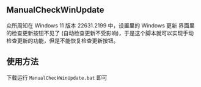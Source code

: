 ## ManualCheckWinUpdate
众所周知在 Windows 11 版本 22631.2199 中，设置里的 Windows 更新 界面里的检查更新按钮不见了 (自动检查更新不受影响)，于是这个脚本就可以实现手动检查更新的功能，但是不能恢复检查更新按钮。
## 使用方法
下载运行 ```ManualCheckWinUpdate.bat``` 即可

